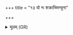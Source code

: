 +++
title = "१३ यो नः शक्राभिमन्युना"

+++
<details><summary>मूलम् (GR)</summary>

यो नः शक्राभिमन्युना-  
-इन्द्रामित्रो जिघांसति ।  
त्वं तं वृत्रहञ् जहि  
वस्व् अस्मभ्यम् आ भर ॥
</details>